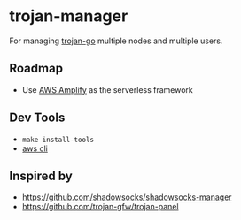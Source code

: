 # trojan-manager

For managing [trojan-go](https://github.com/p4gefau1t/trojan-go/) multiple nodes and multiple users.

## Roadmap

- Use [AWS Amplify](https://docs.amplify.aws/) as the serverless framework

## Dev Tools
- `make install-tools`
- [aws cli](https://docs.aws.amazon.com/cli/latest/userguide/install-cliv2-linux.html#cliv2-linux-install)


## Inspired by 
- https://github.com/shadowsocks/shadowsocks-manager
- https://github.com/trojan-gfw/trojan-panel
